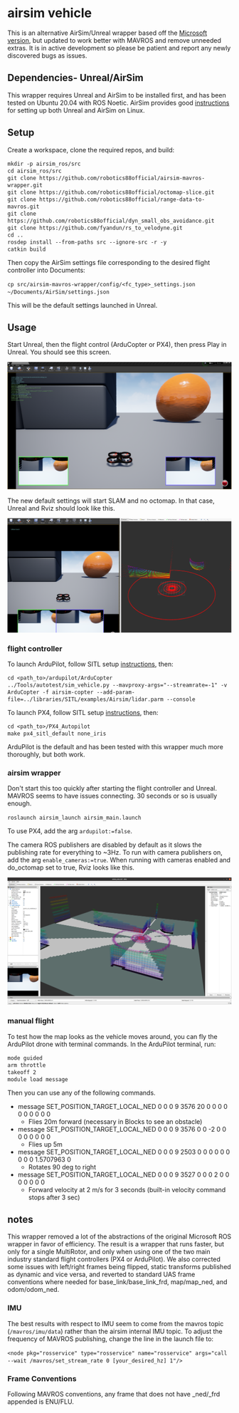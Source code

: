 # airsim vehicle

This is an alternative AirSim/Unreal wrapper based off the [Microsoft version](https://github.com/microsoft/AirSim), but updated to work better with MAVROS and remove unneeded extras. It is in active development so please be patient and report any newly discovered bugs as issues.

## Dependencies- Unreal/AirSim

This wrapper requires Unreal and AirSim to be installed first, and has been tested on Ubuntu 20.04 with ROS Noetic. AirSim provides good [instructions](https://microsoft.github.io/AirSim/build_linux/) for setting up both Unreal and AirSim on Linux.

## Setup

Create a workspace, clone the required repos, and build:
```
mkdir -p airsim_ros/src
cd airsim_ros/src
git clone https://github.com/robotics88official/airsim-mavros-wrapper.git
git clone https://github.com/robotics88official/octomap-slice.git
git clone https://github.com/robotics88official/range-data-to-mavros.git
git clone https://github.com/robotics88official/dyn_small_obs_avoidance.git
git clone https://github.com/fyandun/rs_to_velodyne.git
cd ..
rosdep install --from-paths src --ignore-src -r -y
catkin build
```

Then copy the AirSim settings file corresponding to the desired flight controller into Documents:

`cp src/airsim-mavros-wrapper/config/<fc_type>_settings.json ~/Documents/AirSim/settings.json`

This will be the default settings launched in Unreal.

## Usage 

Start Unreal, then the flight control (ArduCopter or PX4), then press Play in Unreal. You should see this screen.

![](images/unreal-start.png)

The new default settings will start SLAM and no octomap. In that case, Unreal and Rviz should look like this.

![](images/new-default.png)

### flight controller

To launch ArduPilot, follow SITL setup [instructions](https://ardupilot.org/dev/docs/setting-up-sitl-on-linux.html), then:

```
cd <path_to>/ardupilot/ArduCopter
../Tools/autotest/sim_vehicle.py --mavproxy-args="--streamrate=-1" -v ArduCopter -f airsim-copter --add-param-file=../libraries/SITL/examples/Airsim/lidar.parm --console
```

To launch PX4, follow SITL setup [instructions](https://microsoft.github.io/AirSim/px4_sitl/), then:

```
cd <path_to>/PX4_Autopilot
make px4_sitl_default none_iris
```

ArduPilot is the default and has been tested with this wrapper much more thoroughly, but both work.

### airsim wrapper

Don't start this too quickly after starting the flight controller and Unreal. MAVROS seems to have issues connecting. 30 seconds or so is usually enough.

`roslaunch airsim_launch airsim_main.launch`

To use PX4, add the arg `ardupilot:=false`. 

The camera ROS publishers are disabled by default as it slows the publishing rate for everything to ~3Hz. To run with camera publishers on, add the arg `enable_cameras:=true`. When running with cameras enabled and do_octomap set to true, Rviz looks like this.

![](images/airsim-start-ros.png)

### manual flight

To test how the map looks as the vehicle moves around, you can fly the ArduPilot drone with terminal commands. In the ArduPilot terminal, run:

```
mode guided
arm throttle
takeoff 2
module load message
```
Then you can use any of the following commands.

* message SET_POSITION_TARGET_LOCAL_NED 0 0 0 9 3576 20 0 0 0 0 0 0 0 0 0 0
    * Flies 20m forward (necessary in Blocks to see an obstacle)
* message SET_POSITION_TARGET_LOCAL_NED 0 0 0 9 3576 0 0 -2 0 0 0 0 0 0 0 0
    * Flies up 5m
* message SET_POSITION_TARGET_LOCAL_NED 0 0 0 9 2503 0 0 0 0 0 0 0 0 0 1.5707963 0
    * Rotates 90 deg to right
* message SET_POSITION_TARGET_LOCAL_NED 0 0 0 9 3527 0 0 0 2 0 0 0 0 0 0 0
    * Forward velocity at 2 m/s for 3 seconds (built-in velocity command stops after 3 sec)


## notes

This wrapper removed a lot of the abstractions of the original Microsoft ROS wrapper in favor of efficiency. The result is a wrapper that runs faster, but only for a single MultiRotor, and only when using one of the two main industry standard flight controllers (PX4 or ArduPilot). We also corrected some issues with left/right frames being flipped, static transforms published as dynamic and vice versa, and reverted to standard UAS frame conventions where needed for base_link/base_link_frd, map/map_ned, and odom/odom_ned.

### IMU

The best results with respect to IMU seem to come from the mavros topic (`/mavros/imu/data`) rather than the airsim internal IMU topic. To adjust the frequency of MAVROS publishing, change the line in the launch file to:

`<node pkg="rosservice" type="rosservice" name="rosservice" args="call --wait /mavros/set_stream_rate 0 [your_desired_hz] 1"/>`

### Frame Conventions

Following MAVROS conventions, any frame that does not have _ned/_frd appended is ENU/FLU.